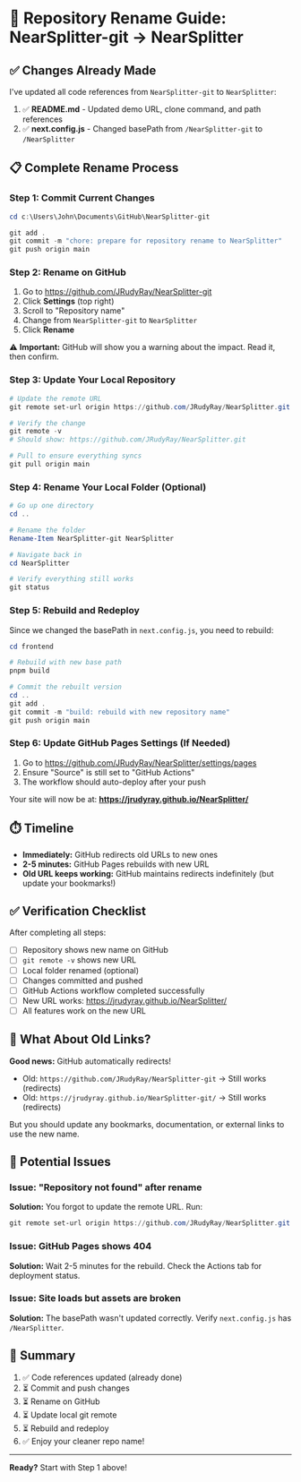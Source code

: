 # 🔄 Repository Rename Guide: NearSplitter-git → NearSplitter

## ✅ Changes Already Made

I've updated all code references from `NearSplitter-git` to `NearSplitter`:

1. ✅ **README.md** - Updated demo URL, clone command, and path references
2. ✅ **next.config.js** - Changed basePath from `/NearSplitter-git` to `/NearSplitter`

## 📋 Complete Rename Process

### Step 1: Commit Current Changes

```powershell
cd c:\Users\John\Documents\GitHub\NearSplitter-git

git add .
git commit -m "chore: prepare for repository rename to NearSplitter"
git push origin main
```

### Step 2: Rename on GitHub

1. Go to https://github.com/JRudyRay/NearSplitter-git
2. Click **Settings** (top right)
3. Scroll to "Repository name"
4. Change from `NearSplitter-git` to `NearSplitter`
5. Click **Rename**

⚠️ **Important:** GitHub will show you a warning about the impact. Read it, then confirm.

### Step 3: Update Your Local Repository

```powershell
# Update the remote URL
git remote set-url origin https://github.com/JRudyRay/NearSplitter.git

# Verify the change
git remote -v
# Should show: https://github.com/JRudyRay/NearSplitter.git

# Pull to ensure everything syncs
git pull origin main
```

### Step 4: Rename Your Local Folder (Optional)

```powershell
# Go up one directory
cd ..

# Rename the folder
Rename-Item NearSplitter-git NearSplitter

# Navigate back in
cd NearSplitter

# Verify everything still works
git status
```

### Step 5: Rebuild and Redeploy

Since we changed the basePath in `next.config.js`, you need to rebuild:

```powershell
cd frontend

# Rebuild with new base path
pnpm build

# Commit the rebuilt version
cd ..
git add .
git commit -m "build: rebuild with new repository name"
git push origin main
```

### Step 6: Update GitHub Pages Settings (If Needed)

1. Go to https://github.com/JRudyRay/NearSplitter/settings/pages
2. Ensure "Source" is still set to "GitHub Actions"
3. The workflow should auto-deploy after your push

Your site will now be at: **https://jrudyray.github.io/NearSplitter/**

## ⏱️ Timeline

- **Immediately:** GitHub redirects old URLs to new ones
- **2-5 minutes:** GitHub Pages rebuilds with new URL
- **Old URL keeps working:** GitHub maintains redirects indefinitely (but update your bookmarks!)

## ✅ Verification Checklist

After completing all steps:

- [ ] Repository shows new name on GitHub
- [ ] `git remote -v` shows new URL
- [ ] Local folder renamed (optional)
- [ ] Changes committed and pushed
- [ ] GitHub Actions workflow completed successfully
- [ ] New URL works: https://jrudyray.github.io/NearSplitter/
- [ ] All features work on the new URL

## 🔗 What About Old Links?

**Good news:** GitHub automatically redirects!

- Old: `https://github.com/JRudyRay/NearSplitter-git` → Still works (redirects)
- Old: `https://jrudyray.github.io/NearSplitter-git/` → Still works (redirects)

But you should update any bookmarks, documentation, or external links to use the new name.

## 🚨 Potential Issues

### Issue: "Repository not found" after rename
**Solution:** You forgot to update the remote URL. Run:
```powershell
git remote set-url origin https://github.com/JRudyRay/NearSplitter.git
```

### Issue: GitHub Pages shows 404
**Solution:** Wait 2-5 minutes for the rebuild. Check the Actions tab for deployment status.

### Issue: Site loads but assets are broken
**Solution:** The basePath wasn't updated correctly. Verify `next.config.js` has `/NearSplitter`.

## 📝 Summary

1. ✅ Code references updated (already done)
2. ⏳ Commit and push changes
3. ⏳ Rename on GitHub
4. ⏳ Update local git remote
5. ⏳ Rebuild and redeploy
6. ✅ Enjoy your cleaner repo name!

---

**Ready?** Start with Step 1 above!
